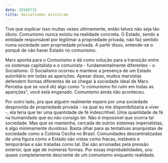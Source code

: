 ```yaml
---
date: 20160715
title: Socialismos existiram
---
```



Tive que explicar isso muitas vezes ultimamente, então talvez não seja tão óbvio: Comunismo nunca existiu na realidade concreta. O Estado, sendo a entidade responsável por legitimar a propriedade privada, não faz sentido numa sociedade sem propriedade privada. A partir disso, entende-se o porquê de não haver Estado no comunismo.

Marx aponta para o Comunismo e dá como solução para a transição entre os sistemas capitalista e o comunista - fundamentalmente diferentes - o Socialismo. O Socialismo ocorreu e manteve a presença de um Estado autoritário em todas as aparições. Apesar disso, muitos marxistas defendem formas diferentes de se chegar à sociedade ideal de Marx. Perceba que se você diz algo como "o comunismo foi ruim em todas as aparições", você está enganado. Comunismo ainda não aconteceu.

Por outro lado, pra que alguém realmente espere por uma sociedade desprovida de propriedade privada - na qual eu me disponibilizaria a viver -, ela teria que ter uma quantidade de fé indescritível. Uma quantidade de fé na humanidade que eu não consigo ter. Não é impossível que ocorra tal sociedade. Mas que se mantenha, cercada de outros sistemas imperialistas, é algo minimamente duvidoso. Basta olhar para as tentativas anarquistas de sociedade como a Colônia Cecília no Brasil. Comunidades descentralizadas de uma figura como o Estado são vistas como fracas, instáveis e temporárias e são tratadas como tal. Daí são arruinadas pela pressão exterior, que age de inúmeras formas. Por essas improbabilidades, sou quase completamente descrente de um comunismo enquanto realidade.
